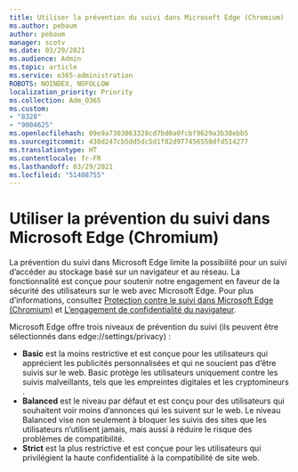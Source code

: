 ```yaml
---
title: Utiliser la prévention du suivi dans Microsoft Edge (Chromium)
ms.author: pebaum
author: pebaum
manager: scotv
ms.date: 03/29/2021
ms.audience: Admin
ms.topic: article
ms.service: o365-administration
ROBOTS: NOINDEX, NOFOLLOW
localization_priority: Priority
ms.collection: Adm_O365
ms.custom:
- "8328"
- "9004625"
ms.openlocfilehash: 09e9a7303063328cd7bd0a0fcbf9629a3b38ebb5
ms.sourcegitcommit: 430d247cb5dd5dc5d1f82d977456558dfd514277
ms.translationtype: HT
ms.contentlocale: fr-FR
ms.lasthandoff: 03/29/2021
ms.locfileid: "51408755"
---
```

# <a name="use-tracking-prevention-in-microsoft-edge-chromium"></a>Utiliser la prévention du suivi dans Microsoft Edge (Chromium)

La prévention du suivi dans Microsoft Edge limite la possibilité pour un suivi d’accéder au stockage basé sur un navigateur et au réseau. La fonctionnalité est conçue pour soutenir notre engagement en faveur de la sécurité des utilisateurs sur le web avec Microsoft Edge. Pour plus d’informations, consultez [Protection contre le suivi dans Microsoft Edge (Chromium)](https://go.microsoft.com/fwlink/?linkid=2135435) et [L’engagement de confidentialité du navigateur](https://go.microsoft.com/fwlink/?linkid=2135350).

Microsoft Edge offre trois niveaux de prévention du suivi (ils peuvent être sélectionnés dans edge://settings/privacy) :

- **Basic** est la moins restrictive et est conçue pour les utilisateurs qui apprécient les publicités personnalisées et qui ne soucient pas d’être suivis sur le web. Basic protège les utilisateurs uniquement contre les suivis malveillants, tels que les empreintes digitales et les cryptomineurs .
- **Balanced** est le niveau par défaut et est conçu pour des utilisateurs qui souhaitent voir moins d’annonces qui les suivent sur le web. Le niveau Balanced vise non seulement à bloquer les suivis des sites que les utilisateurs n’utilisent jamais, mais aussi à réduire le risque des problèmes de compatibilité.
- **Strict** est la plus restrictive et est conçue pour les utilisateurs qui privilégient la haute confidentialité à la compatibilité de site web.